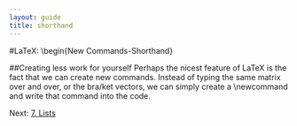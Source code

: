 ```yaml
---
layout: guide
title: shorthand
---
```

#LaTeX: \begin{New Commands-Shorthand}

##Creating less work for yourself
Perhaps the nicest feature of LaTeX is the fact that we can create new commands.  Instead of typing the same matrix over and over, or the bra/ket vectors, we can simply create a \newcommand and write that command into the code.

<script src="https://gist.github.com/1861866.js?file=latex3.tex"></script>

Next: [7. Lists](/latexPresentation/lists.html)